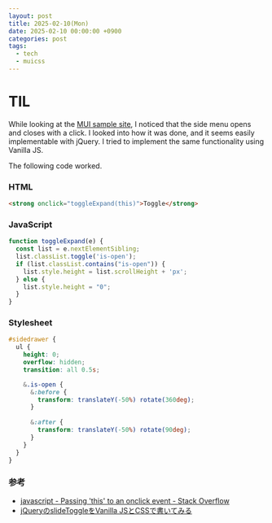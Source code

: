```yaml
---
layout: post
title: 2025-02-10(Mon)
date: 2025-02-10 00:00:00 +0900
categories: post
tags:
  - tech
  - muicss
---
```

# TIL
While looking at the [MUI sample site](https://www.muicss.com/), I noticed that the side menu opens and closes with a click.
I looked into how it was done, and it seems easily implementable with jQuery.
I tried to implement the same functionality using Vanilla JS.

The following code worked.

### HTML

```html
<strong onclick="toggleExpand(this)">Toggle</strong>
```

### JavaScript

```javascript
function toggleExpand(e) {
  const list = e.nextElementSibling;
  list.classList.toggle('is-open');
  if (list.classList.contains("is-open")) {
    list.style.height = list.scrollHeight + 'px';
  } else {
    list.style.height = "0";
  }
}
```

### Stylesheet

```css
#sidedrawer {
  ul {
    height: 0;
    overflow: hidden;
    transition: all 0.5s;

    &.is-open {
      &:before {
        transform: translateY(-50%) rotate(360deg);
      }
      
      &:after {
        transform: translateY(-50%) rotate(90deg);
      }
    }
  }
}
```

### 参考
- [javascript - Passing 'this' to an onclick event - Stack Overflow](https://stackoverflow.com/questions/12812893/passing-this-to-an-onclick-event)
- [jQueryのslideToggleをVanilla JSとCSSで書いてみる](https://muttaan.com/js-slidetoggle/)

